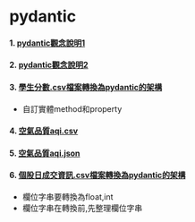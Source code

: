# pydantic

#### 1. [pydantic觀念說明1](./README.ipynb)
#### 2. [pydantic觀念說明2](./README1.ipynb)
#### 3. [學生分數.csv檔案轉換為pydantic的架構](./學生分數.ipynb)
- 自訂實體method和property

#### 4. [空氣品質aqi.csv](./空氣品質aqi_csv.ipynb)

#### 5. [空氣品質aqi.json](./空氣品質aqi_json.ipynb)

#### 6. [個股日成交資訊.csv檔案轉換為pydantic的架構](./個股日成交資訊.ipynb)
- 欄位字串要轉換為float,int
- 欄位字串在轉換前,先整理欄位字串

